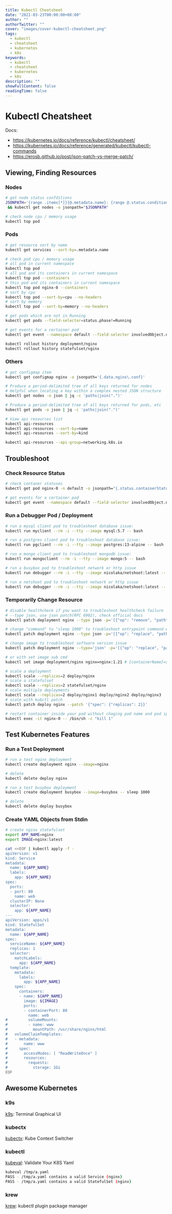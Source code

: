 ```yaml
---
title: Kubectl Cheatsheet
date: "2021-03-23T00:00:00+08:00"
author: ""
authorTwitter: "" 
cover: "images/cover-kubectl-cheatsheet.png"
tags: 
  - kubectl
  - cheatsheet
  - kubernetes
  - k8s
keywords: 
  - kubectl
  - cheatsheet
  - kubernetes
  - k8s
description: ""
showFullContent: false
readingTime: false
---
```


# Kubectl Cheatsheet

Docs: 
- https://kubernetes.io/docs/reference/kubectl/cheatsheet/
- https://kubernetes.io/docs/reference/generated/kubectl/kubectl-commands
- https://erosb.github.io/post/json-patch-vs-merge-patch/

## Viewing, Finding Resources

### Nodes

```bash
# get node status confditions
JSONPATH='{range .items[*]}{@.metadata.name}: {range @.status.conditions[*]}{@.type}={@.status}, {end}{"\n"}{end}' \
 && kubectl get nodes -o jsonpath="$JSONPATH"
```

```bash
# check node cpu / memory usage
kubectl top pod 
```

### Pods

```bash
# get resource sort by name
kubectl get services --sort-by=.metadata.name
```

```bash
# check pod cpu / memory usage
# all pod in current namespace
kubectl top pod 
# all pod and its containers in current namespace
kubectl top pod --containers
# this pod and its containers in current namespace
kubectl top pod nginx-0 --containers
# sort by cpu
kubectl top pod --sort-by=cpu --no-headers
# sort by memory
kubectl top pod --sort-by=memory --no-headers
```

```bash
# get pods which are not in Running
kubectl get pods --field-selector=status.phase!=Running
```

```bash
# get events for a certainer pod
kubectl get event --namespace default --field-selector involvedObject.name=nginx-0
```

```bash
kubectl rollout history deployment/nginx
kubectl rollout history statefulset/nginx
```

### Others

```bash
# get configmap item
kubectl get configmap nginx -o jsonpath='{.data.nginx\.conf}'
```

```bash
# Produce a period-delimited tree of all keys returned for nodes
# Helpful when locating a key within a complex nested JSON structure
kubectl get nodes -o json | jq -c 'paths|join(".")'

# Produce a period-delimited tree of all keys returned for pods, etc
kubectl get pods -o json | jq -c 'paths|join(".")'
```

```bash
# View api resources list
kubectl api-resources
kubectl api-resources --sort-by=name 
kubectl api-resources --sort-by=kind

kubectl api-resources --api-group=networking.k8s.io
```

## Troubleshoot

### Check Resource Status

```bash
# check contaner statuses
kubectl get pod nginx-0 -n default -o jsonpath="{.status.containerStatuses}" | jq
```

```bash
# get events for a certainer pod
kubectl get event --namespace default --field-selector involvedObject.name=nginx-0
```

### Run a Debugger Pod / Deployment

```bash
# run a mysql client pod to troubleshoot database issue:
kubectl run myclient --rm -i --tty --image mysql:5.7 -- bash
```

```bash
# run a postgres client pod to troubleshoot database issue:
kubectl run pgclient --rm -i --tty --image postgres:13-alpine -- bash
```

```bash
# run a mongo client pod to troubleshoot mongodb issue:
kubectl run mongoclient --rm -i --tty --image mongo:5 -- bash
```

```bash
# run a busybox pod to troubleshoot network or http issue
kubectl run debugger --rm -i --tty --image nicolaka/netshoot:latest -- bash
```

```bash
# run a netshoot pod to troubleshoot network or http issue
kubectl run debugger --rm -i --tty --image nicolaka/netshoot:latest -- bash
```

### Temporarily Change Resource

```bash
# disable healthcheck if you want to troubleshoot healthcheck failure
# --type json, use json patch(RFC 6902), check official docs
kubectl patch deployment nginx --type json -p='[{"op": "remove", "path": "/spec/template/spec/containers/0/livenessProbe"}]'
```

```bash
# change "command" to "sleep 1000" to troubleshoot entrypoint command error
kubectl patch deployment nginx --type json -p='[{"op": "replace", "path": "/spec/template/spec/containers/0/command", "value":["sleep", "1000"]}]'
```

```bash
# change image to troubleshoot software version issue
kubectl patch deployment nginx --type='json' -p='[{"op": "replace", "path": "/spec/template/spec/containers/0/image", "value":"nginx:1.21"}]'

# or with set image sub cmd
kubectl set image deployment/nginx nginx=nginx:1.21 # {containerName}=${image}
```

```bash
# scale a deployment
kubectl scale --replicas=2 deploy/nginx
# scale a statefulset
kubectl scale --replicas=2 statefulset/nginx
# scale multiple deployments
kubectl scale --replicas=2 deploy/nginx1 deploy/nginx2 deploy/nginx3
# scale with kubctl patch
kubectl patch deploy nginx --patch '{"spec": {"replicas": 2}}'
```

```bash
# restart container inside your pod without chaging pod name and pod ip
kubectl exec -it nginx-0 -- /bin/sh -c "kill 1"
```

## Test Kubernetes Features

### Run a Test Deployment

```bash
# run a test nginx deployment
kubectl create deployment nginx --image=nginx
```

```bash
# delete
kubectl delete deploy nginx
```

```bash
# run a test busybox deployment
kubectl create deployment busybox --image=busybox -- sleep 1000
```

```bash
# delete
kubectl delete deploy busybox 
```

### Create YAML Objects from Stdin

```bash
# create nginx statefulset
export APP_NAME=nginx
export IMAGE=nginx:latest

cat <<EOF | kubectl apply -f -
apiVersion: v1
kind: Service
metadata:
  name: ${APP_NAME}
  labels:
    app: ${APP_NAME}
spec:
  ports:
  - port: 80
    name: web
  clusterIP: None
  selector:
    app: ${APP_NAME}
---
apiVersion: apps/v1
kind: StatefulSet
metadata:
  name: ${APP_NAME}
spec:
  serviceName: ${APP_NAME}
  replicas: 1
  selector:
    matchLabels:
      app: ${APP_NAME}
  template:
    metadata:
      labels:
        app: ${APP_NAME}
    spec:
      containers:
      - name: ${APP_NAME}
        image: ${IMAGE}
        ports:
        - containerPort: 80
          name: web
#         volumeMounts:
#         - name: www
#           mountPath: /usr/share/nginx/html
#   volumeClaimTemplates:
#   - metadata:
#       name: www
#     spec:
#       accessModes: [ "ReadWriteOnce" ]
#       resources:
#         requests:
#           storage: 1Gi
EOF
```

## Awesome Kubernetes

### k9s
[k9s](https://github.com/derailed/k9s): Terminal Graphical UI

### kubectx
[kubectx](https://github.com/ahmetb/kubectx): Kube Context Switcher

### kubectl
[kubeval](https://github.com/instrumenta/kubeval): Validate Your K8S Yaml
```bash
kubeval /tmp/a.yaml 
PASS - /tmp/a.yaml contains a valid Service (nginx)
PASS - /tmp/a.yaml contains a valid StatefulSet (nginx)
```

### krew
[krew](https://github.com/kubernetes-sigs/krew): kubectl plugin package manager